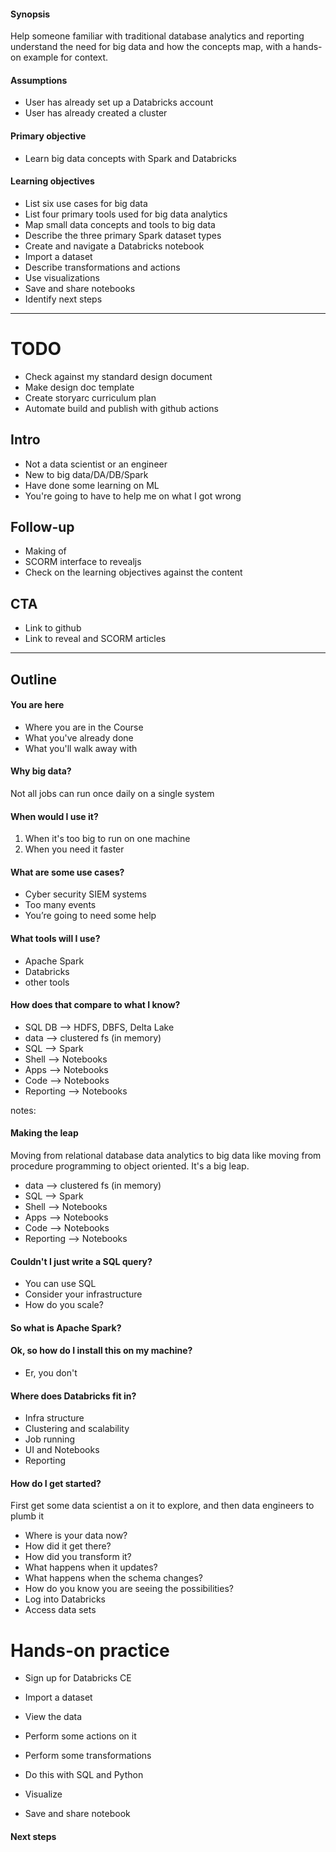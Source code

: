 #### Synopsis
Help someone familiar with traditional database analytics and reporting understand the need for big data and how the concepts map, with a hands-on example for context.

#### Assumptions
* User has already set up a Databricks account
* User has already created a cluster

#### Primary objective
* Learn big data concepts with Spark and Databricks

#### Learning objectives
* List six use cases for big data
* List four primary tools used for big data analytics
* Map small data concepts and tools to big data
* Describe the three primary Spark dataset types
* Create and navigate a Databricks notebook
* Import a dataset
* Describe transformations and actions
* Use visualizations
* Save and share notebooks
* Identify next steps




---
# TODO
* Check against my standard design document
* Make design doc template
* Create storyarc curriculum plan
* Automate build and publish with github actions

## Intro
* Not a data scientist or an engineer
* New to big data/DA/DB/Spark
* Have done some learning on ML
* You're going to have to help me on what I got wrong

## Follow-up
* Making of
* SCORM interface to revealjs
* Check on the learning objectives against the content

## CTA
* Link to github
* Link to reveal and SCORM articles


---
## Outline

#### You are here
* Where you are in the Course
* What you've already done
* What you'll walk away with



#### Why big data?
Not all jobs can run once daily on a single system



#### When would I use it?
1. When it's too big to run on one machine
2. When you need it faster



#### What are some use cases?
* Cyber security SIEM systems
* Too many events
* You’re going to need some help



#### What tools will I use?
* Apache Spark
* Databricks
* other tools



#### How does that compare to what I know?
* SQL DB --> HDFS, DBFS, Delta Lake
* data --> clustered fs (in memory)
* SQL --> Spark
* Shell --> Notebooks
* Apps --> Notebooks
* Code --> Notebooks
* Reporting --> Notebooks

notes:
#### Making the leap
Moving from relational database data analytics to big data
like moving from procedure programming to object oriented. It's a big leap.

* data --> clustered fs (in memory)
* SQL --> Spark
* Shell --> Notebooks
* Apps --> Notebooks
* Code --> Notebooks
* Reporting --> Notebooks



#### Couldn't I just write a SQL query?
* You can use SQL
* Consider your infrastructure
* How do you scale?



#### So what is Apache Spark?



#### Ok, so how do I install this on my machine?
* Er, you don't



#### Where does Databricks fit in?
* Infra structure
* Clustering and scalability
* Job running
* UI and Notebooks
* Reporting



#### How do I get started?
First get some data scientist a on it to explore, and then data engineers to plumb it

* Where is your data now?
* How did it get there?
* How did you transform it?
* What happens when it updates?
* What happens when the schema changes?
* How do you know you are seeing the possibilities?
* Log into Databricks
* Access data sets



# Hands-on practice



* Sign up for Databricks CE



* Import a dataset



* View the data



* Perform some actions on it



* Perform some transformations



* Do this with SQL and Python



* Visualize



* Save and share notebook



#### Next steps
